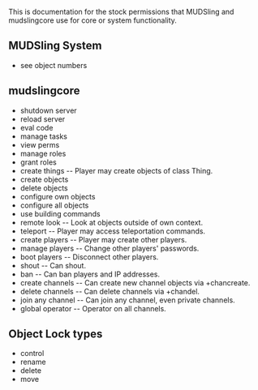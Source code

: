 This is documentation for the stock permissions that MUDSling and mudslingcore
use for core or system functionality.

MUDSling System
---------------
* see object numbers

mudslingcore
------------
* shutdown server
* reload server
* eval code
* manage tasks
* view perms
* manage roles
* grant roles
* create things -- Player may create objects of class Thing.
* create objects
* delete objects
* configure own objects
* configure all objects
* use building commands
* remote look -- Look at objects outside of own context.
* teleport -- Player may access teleportation commands.
* create players -- Player may create other players.
* manage players -- Change other players' passwords.
* boot players -- Disconnect other players.
* shout -- Can shout.
* ban -- Can ban players and IP addresses.
* create channels -- Can create new channel objects via +chancreate.
* delete channels -- Can delete channels via +chandel.
* join any channel -- Can join any channel, even private channels.
* global operator -- Operator on all channels.

## Object Lock types
* control
* rename
* delete
* move
